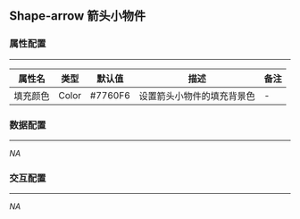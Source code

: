 ## Shape-arrow 箭头小物件

### 属性配置
------
| 属性名 | 类型 | 默认值 | 描述 | 备注 |
| ------ |------ | ------ | ------ | ------ |
| 填充颜色 | Color | #7760F6 | 设置箭头小物件的填充背景色 | - |

### 数据配置
------
*NA*

### 交互配置
------
*NA*